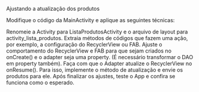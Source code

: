 Ajustando a atualização dos produtos

Modifique o código da MainActivity e aplique as seguintes técnicas:

Renomeie a Activity para ListaProdutosActivity e o arquivo de layout para activity_lista_produtos.
Extraia métodos de códigos que fazem uma ação, por exemplo, a configuração do RecyclerView ou FAB.
Ajuste o comportamento do RecyclerView e FAB para que sejam criados no onCreate() e o adapter seja uma property. (É necessário transformar o DAO em property também).
Faça com que o Adapter atualize o RecyclerView no onResume(). Para isso, implemente o método de atualização e envie os produtos para ele.
Após finalizar os ajustes, teste o App e confira se funciona como o esperado.